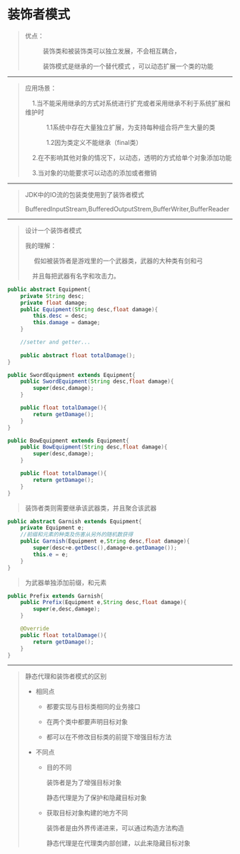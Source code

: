 # 装饰者模式

> 优点：
> 
>           装饰类和被装饰类可以独立发展，不会相互耦合，
> 
>           装饰模式是继承的一个替代模式 ，可以动态扩展一个类的功能

---

> 应用场景：
> 
>     1.当不能采用继承的方式对系统进行扩充或者采用继承不利于系统扩展和维护时
> 
>             1.1系统中存在大量独立扩展，为支持每种组合将产生大量的类
> 
>             1.2因为类定义不能继承（final类）
> 
>     2.在不影响其他对象的情况下，以动态，透明的方式给单个对象添加功能
> 
>     3.当对象的功能要求可以动态的添加或者撤销

---

> JDK中的IO流的包装类使用到了装饰者模式
> 
> BufferedInputStream,BufferedOutputStrem,BufferWriter,BufferReader

---

> 设计一个装饰者模式
> 
> 我的理解：
> 
>      假如被装饰者是游戏里的一个武器类，武器的大种类有剑和弓
> 
>     并且每把武器有名字和攻击力。

```java
public abstract Equipment{
    private String desc;
    private float damage;
    public Equipment(String desc,float damage){
        this.desc = desc;
        this.damage = damage;
    }

    //setter and getter...
    
    public abstract float totalDamage();
}
```

```java
public SwordEquipment extends Equipment{
    public SwordEquipment(String desc,float damage){
        super(desc,damage);
    }

    public float totalDamage(){
        return getDamage();
    }
}
```

```java
public BowEquipment extends Equipment{
    public BowEquipment(String desc,float damage){
        super(desc,damage);
    }

    public float totalDamage(){
        return getDamage();
    }
}
```

> 装饰者类则需要继承该武器类，并且聚合该武器

```java
public abstract Garnish extends Equipment{
    private Equipment e;
    //前缀和元素的种类及伤害从另外的随机数获得
    public Garnish(Equipment e,String desc,float damage){
        super(desc+e.getDesc(),damage+e.getDamage());
        this.e = e;
    }
}
```

> 为武器单独添加前缀，和元素

```java
public Prefix extends Garnish{
    public Prefix(Equipment e,String desc,float damage){
        super(e,desc,damage);
    }

    @Override
    public float totalDamage(){
        return getDamage();
    }
}
```

---

> 静态代理和装饰者模式的区别
> 
> - 相同点
>   
>   - 都要实现与目标类相同的业务接口
>   
>   - 在两个类中都要声明目标对象
>   
>   - 都可以在不修改目标类的前提下增强目标方法
> 
> - 不同点
>   
>   - 目的不同
>     
>     装饰者是为了增强目标对象
>     
>     静态代理是为了保护和隐藏目标对象
>   
>   - 获取目标对象构建的地方不同
>     
>     装饰者是由外界传递进来，可以通过构造方法构造
>     
>     静态代理是在代理类内部创建，以此来隐藏目标对象


